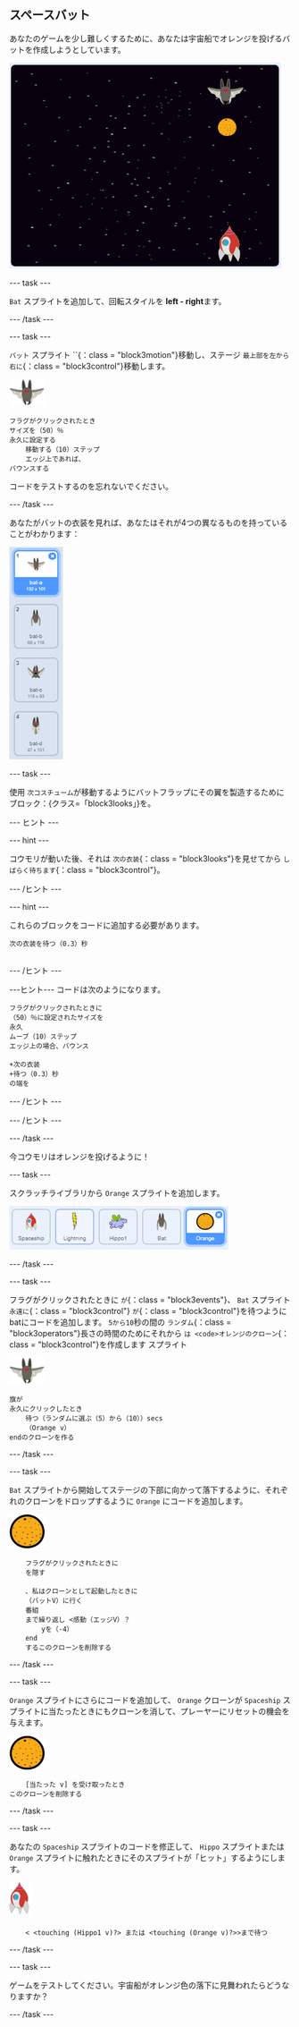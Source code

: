 ## スペースバット

あなたのゲームを少し難しくするために、あなたは宇宙船でオレンジを投げるバットを作成しようとしています。

![宇宙船でオレンジを投げるコウモリ](images/bat-oranges.png)

\--- task \---

`Bat` スプライトを追加して、回転スタイルを **left - right**ます。

\--- /task \---

\--- task \---

`バット` スプライト ``{：class = "block3motion"}移動し、ステージ `最上部を左から右に`{：class = "block3control"}移動します。

![バットスプライト](images/bat-sprite.png)

```blocks3
フラグがクリックされたとき
サイズを（50）％
永久に設定する
    移動する（10）ステップ
    エッジ上であれば、
バウンスする
```

コードをテストするのを忘れないでください。

\--- /task \---

あなたがバットの衣装を見れば、あなたはそれが4つの異なるものを持っていることがわかります：

![スクリーンショット](images/invaders-bat-costume.png)

\--- task \---

使用 `次コスチューム`が移動するようにバットフラップにその翼を製造するためにブロック：{クラス=「block3looks」}を。

\--- ヒント \---

\--- hint \---

コウモリが動いた後、それは `次の衣装`{：class = "block3looks"}を見せてから `しばらく待ちます`{：class = "block3control"}。

\--- /ヒント \---

\--- hint \---

これらのブロックをコードに追加する必要があります。

```blocks3
次の衣装を待つ（0.3）秒


```

\--- /ヒント \---

\---ヒント\--- コードは次のようになります。

```blocks3
フラグがクリックされたときに
（50）％に設定されたサイズを
永久
ムーブ（10）ステップ
エッジ上の場合、バウンス

+次の衣装
+待つ（0.3）秒
の端を
```

\--- /ヒント \---

\--- /ヒント \---

\--- /task \---

今コウモリはオレンジを投げるように！

\--- task \---

スクラッチライブラリから `Orange` スプライトを追加します。

![スクリーンショット](images/invaders-orange.png)

\--- /task \---

\--- task \---

フラグがクリックされたときに `が`{：class = "block3events"}、 `Bat` スプライト `永遠に`{：class = "block3control"} `が`{：class = "block3control"}を待つようにbatにコードを追加します。 `5から10`秒の間の `ランダム`{：class = "block3operators"}長さの時間のためにそれから `は <code>オレンジのクローン`{：class = "block3control"}を作成します</code> スプライト

![バットスプライト](images/bat-sprite.png)

```blocks3
旗が
永久にクリックしたとき
    待つ（ランダムに選ぶ（5）から（10））secs
    （Orange v）
endのクローンを作る
```

\--- /task \---

\--- task \---

`Bat` スプライトから開始してステージの下部に向かって落下するように、それぞれのクローンをドロップするように `Orange` にコードを追加します。

![オレンジ色のスプライト](images/orange-sprite.png)

```blocks3
    フラグがクリックされたときに
    を隠す

    、私はクローンとして起動したときに
    （バットV）に行く
    番組
    まで繰り返し <感動（エッジV）？
        yを（-4）
    end
    するこのクローンを削除する
```

\--- /task \---

\--- task \---

`Orange` スプライトにさらにコードを追加して、 `Orange` クローンが `Spaceship` スプライトに当たったときにもクローンを消して、プレーヤーにリセットの機会を与えます。

![オレンジ色のスプライト](images/orange-sprite.png)

```blocks3
    [当たった v] を受け取ったとき
このクローンを削除する
```

\--- /task \---

\--- task \---

あなたの `Spaceship` スプライトのコードを修正して、 `Hippo` スプライトまたは `Orange` スプライトに触れたときにそのスプライトが「ヒット」するようにします。

![ロケットスプライト](images/rocket-sprite.png)

```blocks3
    < <touching (Hippo1 v)?> または <touching (Orange v)?>>まで待つ
```

\--- /task \---

\--- task \---

ゲームをテストしてください。宇宙船がオレンジ色の落下に見舞われたらどうなりますか？

\--- /task \---